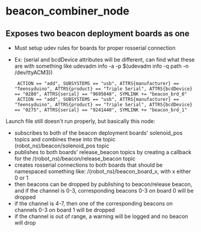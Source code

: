 # beacon_combiner_node
## Exposes two beacon deployment boards as one 
* Must setup udev rules for boards for proper rosserial connection
 * Ex: (serial and bcdDevice attributes will be different, can find what these are with something like udevadm info -a -p  $(udevadm info -q path -n /dev/ttyACM3))

        ACTION == "add", SUBSYSTEMS == "usb", ATTRS{manufacturer} == "Teensyduino", ATTRS{product} == "Triple Serial", ATTRS{bcdDevice} == "0280", ATTRS{serial} == "9695040", SYMLINK += "beacon_brd_0"
        ACTION == "add", SUBSYSTEMS == "usb", ATTRS{manufacturer} == "Teensyduino", ATTRS{product} == "Triple Serial", ATTRS{bcdDevice} == "0275", ATTRS{serial} == "9241440", SYMLINK += "beacon_brd_1"

Launch file still doesn't run properly, but basically this node:
* subscribes to both of the beacon deployment boards' solenoid_pos topics and combines these into the topic (robot_ns)/beacon/solenoid_pos topic
* publishes to both boards' release_beacon topics by creating a callback for the /(robot_ns)/beacon/release_beacon topic
* creates rosserial connections to both boards that should be namespaced something like: /(robot_ns)/beacon_board_x, with x either 0 or 1
* then beacons can be dropped by publishing to beacon/release beacon, and if the channel is 0-3, corresponding beacons 0-3 on board 0 will be dropped
* if the channel is 4-7, then one of the corresponding beacons on channels 0-3 on board 1 will be dropped
* if the channel is out of range, a warning will be logged and no beacon will drop
